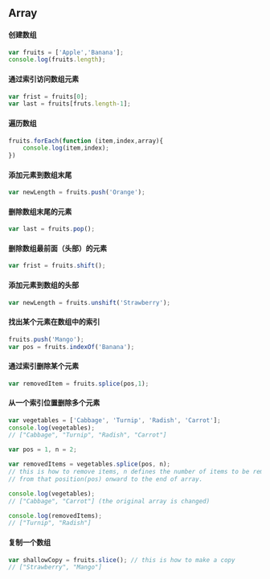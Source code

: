 ## Array

#### 创建数组

```js
var fruits = ['Apple','Banana'];
console.log(fruits.length);
```

#### 通过索引访问数组元素

```js
var frist = fruits[0];
var last = fruits[fruts.length-1];
```

#### 遍历数组

```js
fruits.forEach(function (item,index,array){
    console.log(item,index);
})
```

#### 添加元素到数组末尾

```js
var newLength = fruits.push('Orange');
```
#### 删除数组末尾的元素

```js
var last = fruits.pop();
```

#### 删除数组最前面（头部）的元素

```js
var frist = fruits.shift();
```

#### 添加元素到数组的头部

```js
var newLength = fruits.unshift('Strawberry');
```

#### 找出某个元素在数组中的索引

```js
fruits.push('Mango');
var pos = fruits.indexOf('Banana');
```

#### 通过索引删除某个元素

```js
var removedItem = fruits.splice(pos,1);
```

#### 从一个索引位置删除多个元素

```js
var vegetables = ['Cabbage', 'Turnip', 'Radish', 'Carrot'];
console.log(vegetables); 
// ["Cabbage", "Turnip", "Radish", "Carrot"]

var pos = 1, n = 2;

var removedItems = vegetables.splice(pos, n);
// this is how to remove items, n defines the number of items to be removed,
// from that position(pos) onward to the end of array.

console.log(vegetables); 
// ["Cabbage", "Carrot"] (the original array is changed)

console.log(removedItems); 
// ["Turnip", "Radish"]
```

#### 复制一个数组

```js
var shallowCopy = fruits.slice(); // this is how to make a copy 
// ["Strawberry", "Mango"]
```







































